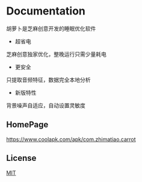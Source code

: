# Documentation

胡萝卜是芝麻创意开发的睡眠优化软件

* 超省电

芝麻创意独家优化，整晚运行只需少量耗电

* 更安全

只提取音频特征，数据完全本地分析

* 新版特性

背景噪声自适应，自动设置灵敏度


## HomePage

https://www.coolapk.com/apk/com.zhimatiao.carrot

## License

[MIT](http://opensource.org/licenses/MIT)

